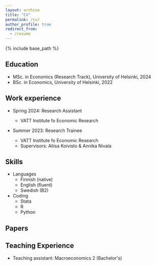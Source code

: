 ```yaml
---
layout: archive
title: "CV"
permalink: /cv/
author_profile: true
redirect_from:
  - /resume
---
```


{% include base_path %}

Education
-----

* MSc. in Economics (Research Track), University of Helsinki, 2024
* BSc. in Economics,  University of Helsinki, 2022

Work experience
-----
* Spring 2024: Research Assistant
  * VATT Institute fo Economic Research

* Summer 2023: Research Trainee
  * VATT Institute fo Economic Research
  * Supervisors: Aliisa Koivisto & Annika Nivala

 
Skills
-----
* Languages
  * Finnish (native)
  * English (fluent)
  * Swedish (B2)
* Coding
  * Stata
  * R
  * Python


Papers
-----

Teaching Experience
-----
* Teaching assistant: Macroeconomics 2 (Bachelor's)
  
